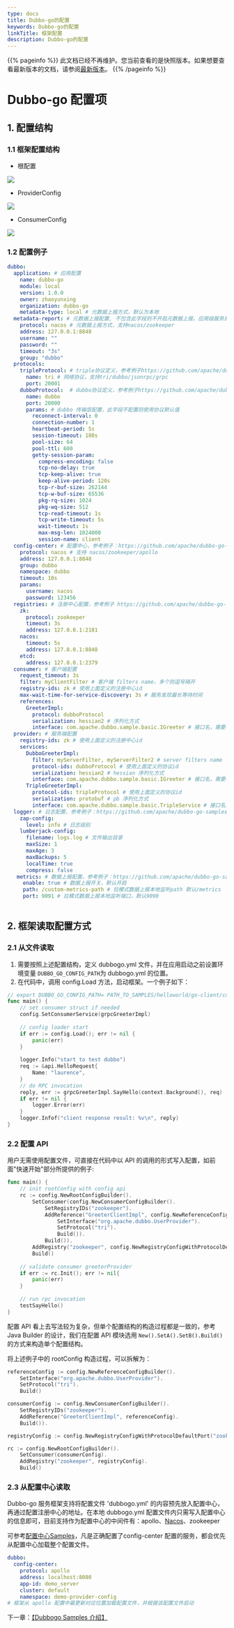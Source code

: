 ```yaml
---
type: docs
title: Dubbo-go的配置
keywords: Dubbo-go的配置
linkTitle: 框架配置
description: Dubbo-go的配置
---
```


{{% pageinfo %}} 此文档已经不再维护。您当前查看的是快照版本。如果想要查看最新版本的文档，请参阅[最新版本](/zh/docs3-v2/golang-sdk/concept/config/basic_concept/)。
{{% /pageinfo %}}

# Dubbo-go 配置项

## 1. 配置结构

### 1.1 框架配置结构

- 根配置

![](/imgs/golang/3.0/config-root-config.png)

- ProviderConfig

![](/imgs/golang/3.0/config-provider-config.png)

- ConsumerConfig

![](/imgs/golang/3.0/config-consumer-config.png)

### 1.2 配置例子

```yaml
dubbo:
  application: # 应用配置
    name: dubbo-go
    module: local
    version: 1.0.0 
    owner: zhaoyunxing
    organization: dubbo-go 
    metadata-type: local # 元数据上报方式，默认为本地
  metadata-report: # 元数据上报配置, 不包含此字段则不开启元数据上报，应用级服务发现依赖此字段，参考例子：https://github.com/apache/dubbo-go-samples/tree/master/registry/servicediscovery
    protocol: nacos # 元数据上报方式，支持nacos/zookeeper 
    address: 127.0.0.1:8848 
    username: ""
    password: ""
    timeout: "3s"
    group: "dubbo"
  protocols:
    tripleProtocol: # triple协议定义，参考例子https://github.com/apache/dubbo-go-samples/tree/master/rpc/tri
      name: tri # 网络协议，支持tri/dubbo/jsonrpc/grpc
      port: 20001
    dubboProtocol:  # dubbo协议定义，参考例子https://github.com/apache/dubbo-go-samples/tree/master/rpc/dubbo
      name: dubbo
      port: 20000
      params: # dubbo 传输层配置，此字段不配置则使用协议默认值
        reconnect-interval: 0
        connection-number: 1
        heartbeat-period: 5s
        session-timeout: 180s
        pool-size: 64
        pool-ttl: 600
        getty-session-param:
          compress-encoding: false
          tcp-no-delay: true
          tcp-keep-alive: true
          keep-alive-period: 120s
          tcp-r-buf-size: 262144
          tcp-w-buf-size: 65536
          pkg-rq-size: 1024
          pkg-wq-size: 512
          tcp-read-timeout: 1s
          tcp-write-timeout: 5s
          wait-timeout: 1s
          max-msg-len: 1024000
          session-name: client
  config-center: # 配置中心，参考例子：https://github.com/apache/dubbo-go-samples/tree/master/configcenter
    protocol: nacos # 支持 nacos/zookeeper/apollo
    address: 127.0.0.1:8848
    group: dubbo
    namespace: dubbo
    timeout: 10s
    params:
      username: nacos
      password: 123456
  registries: # 注册中心配置，参考例子 https://github.com/apache/dubbo-go-samples/tree/master/metrics
    zk:
      protocol: zookeeper
      timeout: 3s
      address: 127.0.0.1:2181
    nacos:
      timeout: 5s
      address: 127.0.0.1:8848
    etcd:
      address: 127.0.0.1:2379
  consumer: # 客户端配置
    request_timeout: 3s
    filter: myClientFilter # 客户端 filters name，多个则逗号隔开
    registry-ids: zk # 使用上面定义的注册中心id
    max-wait-time-for-service-discovery: 3s # 服务发现最长等待时间
    references:
      GreeterImpl:
        protocol: dubboProtocol
        serialization: hessian2 # 序列化方式
        interface: com.apache.dubbo.sample.basic.IGreeter # 接口名，需要与服务端一致
  provider: # 服务端配置
    registry-ids: zk # 使用上面定义的注册中心id
    services:
      DubboGreeterImpl:
        filter: myServerFilter, myServerFilter2 # server filters name 
        protocol-ids: dubboProtocol # 使用上面定义的协议id
        serialization: hessian2 # hessian 序列化方式
        interface: com.apache.dubbo.sample.basic.IGreeter # 接口名，需要与客户端一致
      TripleGreeterImpl:
        protocol-ids: tripleProtocol # 使用上面定义的协议id
        serialization: protobuf # pb 序列化方式
        interface: com.apache.dubbo.sample.basic.TripleService # 接口名，需要与客户端一致
  logger: # 日志配置，参考例子：https://github.com/apache/dubbo-go-samples/tree/master/logger
    zap-config:
      level: info # 日志级别
    lumberjack-config: 
      filename: logs.log # 文件输出目录
      maxSize: 1
      maxAge: 3
      maxBackups: 5
      localTime: true
      compress: false
   metrics: # 数据上报配置，参考例子：https://github.com/apache/dubbo-go-samples/tree/master/metrics
     enable: true # 数据上报开关，默认开启
     path: /custom-metrics-path # 拉模式数据上报本地监听path 默认/metrics
     port: 9091 # 拉模式数据上报本地监听端口，默认9090
 
```

## 2. 框架读取配置方式

### 2.1 从文件读取

1. 需要按照上述配置结构，定义 dubbogo.yml 文件，并在应用启动之前设置环境变量 `DUBBO_GO_CONFIG_PATH`为 dubbogo.yml 的位置。
2. 在代码中，调用 config.Load 方法，启动框架。一个例子如下：

```go
// export DUBBO_GO_CONFIG_PATH= PATH_TO_SAMPLES/helloworld/go-client/conf/dubbogo.yml
func main() {
    // set consumer struct if needed
    config.SetConsumerService(grpcGreeterImpl)
    
    // config loader start
    if err := config.Load(); err != nil {
        panic(err)
    }
    
    logger.Info("start to test dubbo")
    req := &api.HelloRequest{
        Name: "laurence",
    }
    // do RPC invocation
    reply, err := grpcGreeterImpl.SayHello(context.Background(), req)
    if err != nil {
        logger.Error(err)
    }
    logger.Infof("client response result: %v\n", reply)
}
```

### 2.2 配置 API

用户无需使用配置文件，可直接在代码中以 API 的调用的形式写入配置，如前面"快速开始"部分所提供的例子: 

```go
func main() {
    // init rootConfig with config api
    rc := config.NewRootConfigBuilder().
        SetConsumer(config.NewConsumerConfigBuilder().
            SetRegistryIDs("zookeeper").
            AddReference("GreeterClientImpl", config.NewReferenceConfigBuilder().
                SetInterface("org.apache.dubbo.UserProvider").
                SetProtocol("tri").
                Build()).
            Build()).
        AddRegistry("zookeeper", config.NewRegistryConfigWithProtocolDefaultPort("zookeeper")).
        Build()
    
    // validate consumer greeterProvider
    if err := rc.Init(); err != nil{
        panic(err)
    }
    
    // run rpc invocation
    testSayHello()
}
```

配置 API 看上去写法较为复杂，但单个配置结构的构造过程都是一致的，参考 Java Builder 的设计，我们在配置 API 模块选用 `New().SetA().SetB().Build()`的方式来构造单个配置结构。

将上述例子中的 rootConfig 构造过程，可以拆解为：

```go
referenceConfig := config.NewReferenceConfigBuilder().
    SetInterface("org.apache.dubbo.UserProvider").
    SetProtocol("tri").
    Build()

consumerConfig := config.NewConsumerConfigBuilder().
    SetRegistryIDs("zookeeper").
    AddReference("GreeterClientImpl", referenceConfig).
    Build()).

registryConfig := config.NewRegistryConfigWithProtocolDefaultPort("zookeeper")

rc := config.NewRootConfigBuilder().
    SetConsumer(consumerConfig).
    AddRegistry("zookeeper", registryConfig).
    Build()
```

### 2.3 从配置中心读取

Dubbo-go 服务框架支持将配置文件 'dubbogo.yml' 的内容预先放入配置中心，再通过配置注册中心的地址。在本地 dubbogo.yml 配置文件内只需写入配置中心的信息即可，目前支持作为配置中心的中间件有：apollo、[Nacos](https://nacos.io/)、zookeeper

可参考[配置中心Samples](https://github.com/apache/dubbo-go-samples/tree/master/configcenter)，凡是正确配置了config-center 配置的服务，都会优先从配置中心加载整个配置文件。

```yaml
dubbo:
  config-center:
    protocol: apollo
    address: localhost:8080
    app-id: demo_server
    cluster: default
    namespace: demo-provider-config
# 框架从 apollo 配置中最更新对应位置加载配置文件，并根据该配置文件启动
```

下一章：[【Dubbogo Samples 介绍】](../../samples/samples_repo/)